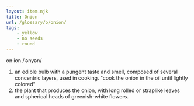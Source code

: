 ```yaml
---
layout: item.njk
title: Onion
url: /glossary/o/onion/
tags:
    - yellow
    - no seeds
    - round
---
```


on·ion
/ˈənyən/

1. an edible bulb with a pungent taste and smell, composed of several concentric layers, used in cooking.
   "cook the onion in the oil until lightly colored"
2. the plant that produces the onion, with long rolled or straplike leaves and spherical heads of greenish-white flowers.
